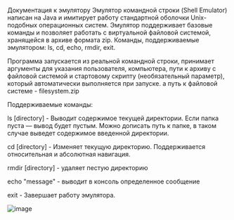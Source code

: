 Документация к эмулятору
Эмулятор командной строки (Shell Emulator) написан на Java и имитирует работу стандартной оболочки Unix-подобных операционных систем. Эмулятор поддерживает базовые команды и позволяет работать с виртуальной файловой системой, хранящейся в архиве формата zip. Команды, поддерживаемые эмулятором: ls, cd, echo, rmdir, exit.

Программа запускается из реальной командной строки, принимает аргументы для указания пользователя, компьютера, пути к архиву с файловой системой и стартовому скрипту (необязательный параметр), который автоматически выполняется при запуске. а путь к файловой системе - filesystem.zip

Поддерживаемые команды:

ls [directory] - Выводит содержимое текущей директории. Если папка пуста — вывод будет пустым. Можно дописать путь к папке, в таком случае выведет содержимое введенной директории.

cd [directory] - Изменяет текущую директорию. Поддерживается относительная и абсолютная навигация.

rmdir [directory] - удаляет пестую директорию

echo "message" - выводит в консоль определенное сообщение

exit - Завершает работу эмулятора.

![image](https://github.com/user-attachments/assets/f4d06fc9-22b4-4453-aa52-15476dc3ec69)



